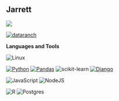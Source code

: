 
## Jarrett

[![](https://road-to-kaggle-grandmaster.vercel.app/api/badges/dataranch/notebook)](https://www.kaggle.com/dataranch)

[![dataranch](https://road-to-kaggle-grandmaster.vercel.app/api/simple/dataranch)](https://www.kaggle.com/dataranch)

**Languages and Tools**

![Linux](https://img.shields.io/badge/Linux-FCC624?style=for-the-badge&logo=linux&logoColor=black)


[![Python](https://img.shields.io/badge/python-3670A0?style=for-the-badge&logo=python&logoColor=ffdd54)](https://dataranch.info)
[![Pandas](https://img.shields.io/badge/pandas-%23150458.svg?style=for-the-badge&logo=pandas&logoColor=white)](https://www.kaggle.com/code/dataranch/alcohol-effects-on-study-feature-importance)
![scikit-learn](https://img.shields.io/badge/scikit--learn-%23F7931E.svg?style=for-the-badge&logo=scikit-learn&logoColor=white)
[![Django](https://img.shields.io/badge/django-%23092E20.svg?style=for-the-badge&logo=django&logoColor=white)](https://dataranch.info)

![JavaScript](https://img.shields.io/badge/javascript-%23323330.svg?style=for-the-badge&logo=javascript&logoColor=%23F7DF1E)
![NodeJS](https://img.shields.io/badge/node.js-6DA55F?style=for-the-badge&logo=node.js&logoColor=white)

![R](https://img.shields.io/badge/r-%23276DC3.svg?style=for-the-badge&logo=r&logoColor=white)
![Postgres](https://img.shields.io/badge/postgres-%23316192.svg?style=for-the-badge&logo=postgresql&logoColor=white)
